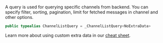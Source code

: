 
A query is used for querying specific channels from backend.
You can specify filter, sorting, pagination, limit for fetched messages in channel and other options.

``` swift
public typealias ChannelListQuery = _ChannelListQuery<NoExtraData>
```

> 

Learn more about using custom extra data in our [cheat sheet](https://github.com/GetStream/stream-chat-swift/wiki/Cheat-Sheet#working-with-extra-data).
